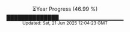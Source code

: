 <p align="center">
⏳Year Progress (46.99 %)<br>
██████████████▁▁▁▁▁▁▁▁▁▁▁▁▁▁▁▁ <br>
<sub>Updated: Sat, 21 Jun 2025 12:04:23 GMT</sub>
</p>

